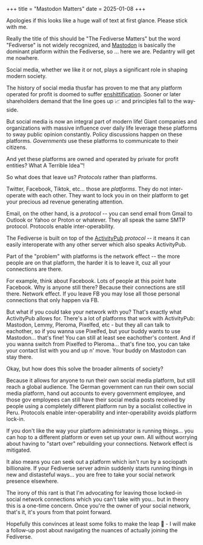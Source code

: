 +++
title = "Mastodon Matters"
date = 2025-01-08
+++

Apologies if this looks like a huge wall of text at first glance. Please stick with me.

Really the title of this should be "The Fediverse Matters" but the word "Fediverse" is not widely recognized, and [Mastodon](https://joinmastodon.org/) is basically the dominant platform within the Fediverse, so ... here we are. Pedantry will get me nowhere.

Social media, whether we like it or not, plays a significant role in shaping modern society.

The history of social media thusfar has proven to me that any platform operated for profit is doomed to suffer [enshittification](https://en.wikipedia.org/wiki/Enshittification). Sooner or later shareholders demand that the line goes up 📈 and principles fall to the way-side.

But social media is now an integral part of modern life! Giant companies and organizations with massive influence over daily life leverage these platforms to sway public opinion constantly. Policy discussions happen on these platforms. _Governments_ use these platforms to communicate to their citizens.

And yet these platforms are owned and operated by private for profit entities? What A Terrible Idea™!

So what does that leave us? _Protocols_ rather than platforms.

Twitter, Facebook, Tiktok, etc... those are _platforms_. They do not inter-operate with each other. They want to lock you in on their platform to get your precious ad revenue generating attention.

Email, on the other hand, is a _protocol_ -- you can send email from Gmail to Outlook or Yahoo or Proton or whatever. They all speak the same SMTP protocol. Protocols enable inter-operability.

The Fediverse is built on top of the [ActivityPub](https://en.wikipedia.org/wiki/ActivityPub) _protocol_ -- it means it can easily interoperate with any other server which also speaks ActivityPub.

Part of the "problem" with platforms is the network effect -- the more people are on that platform, the harder it is to leave it, cuz all your connections are there.

For example, think about Facebook. Lots of people at this point hate Facebook. Why is anyone still there? Because their connections are still there. Network effect. If you leave FB you may lose all those personal connections that only happen via FB.

But what if you could take your network with you? That's exactly what ActivityPub allows for. There's a lot of platforms that work with ActivityPub: Mastodon, Lemmy, Pleroma, Pixelfed, etc - but they all can talk to eachother, so if you wanna use Pixelfed, but your buddy wants to use Mastodon... that's fine! You can still at least see eachother's content. And if you wanna switch from Pixelfed to Pleroma... that's fine too, you can take your contact list with you and up n' move. Your buddy on Mastodon can stay there.

Okay, but how does this solve the broader ailments of society?

Because it allows for anyone to run their own social media platform, but still reach a global audience. The German government can run their own social media platform, hand out accounts to every government employee, and those gov employees can still have their social media posts received by people using a completely different platform run by a socialist collective in Peru. Protocols enable inter-operability and inter-operability avoids platform lock-in.

If you don't like the way your platform administrator is running things... you can hop to a different platform or even set up your own. All without worrying about having to "start over" rebuilding your connections. Network effect is mitigated.

It also means you can seek out a platform which isn't run by a sociopath billionaire. If your Fediverse server admin suddenly starts running things in new and distasteful ways... you are free to take your social network presence elsewhere.

The irony of this rant is that I'm advocating for leaving those locked-in social network connections which you can't take with you... but in theory this is a one-time concern. Once you're the owner of your social network, that's it, it's yours from that point forward.

Hopefully this convinces at least some folks to make the leap 🤞 - I will make a follow-up post about navigating the nuances of actually joining the Fediverse.
